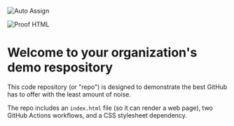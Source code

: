 ![Auto Assign](https://github.com/european-browser/demo-repository/actions/workflows/auto-assign.yml/badge.svg)

![Proof HTML](https://github.com/european-browser/demo-repository/actions/workflows/proof-html.yml/badge.svg)

# Welcome to your organization's demo respository
This code repository (or "repo") is designed to demonstrate the best GitHub has to offer with the least amount of noise.

The repo includes an `index.html` file (so it can render a web page), two GitHub Actions workflows, and a CSS stylesheet dependency.
